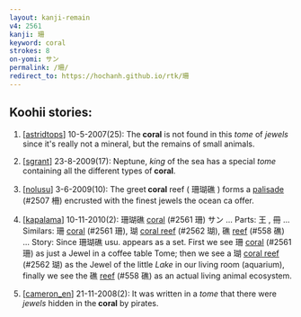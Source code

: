 ```yaml
---
layout: kanji-remain
v4: 2561
kanji: 珊
keyword: coral
strokes: 8
on-yomi: サン
permalink: /珊/
redirect_to: https://hochanh.github.io/rtk/珊
---
```


## Koohii stories: 

1) [<a href="http://kanji.koohii.com/profile/astridtops">astridtops</a>] 10-5-2007(25): The<strong> coral</strong> is not found in this <em>tome</em> of <em>jewels</em> since it&#039;s really not a mineral, but the remains of small animals.

2) [<a href="http://kanji.koohii.com/profile/sgrant">sgrant</a>] 23-8-2009(17): Neptune, <em>king</em> of the sea has a special <em>tome</em> containing all the different types of<strong> coral</strong>.

3) [<a href="http://kanji.koohii.com/profile/nolusu">nolusu</a>] 3-6-2009(10): The greet<strong> coral</strong> reef ( 珊瑚礁 ) forms a <a href="../v4/2507.html">palisade</a> (#2507 柵) encrusted with the finest jewels the ocean ca offer.

4) [<a href="http://kanji.koohii.com/profile/kapalama">kapalama</a>] 10-11-2010(2): 珊瑚礁 <a href="../v4/2561.html">coral</a> (#2561 珊) サン ... Parts: 王 , 冊 ... Similars: 珊 <a href="../v4/2561.html">coral</a> (#2561 珊), 瑚 <a href="../v4/2562.html">coral reef</a> (#2562 瑚), 礁 <a href="../v4/558.html">reef</a> (#558 礁) ... Story: Since 珊瑚礁 usu. appears as a set. First we see 珊 <a href="../v4/2561.html">coral</a> (#2561 珊) as just a Jewel in a coffee table Tome; then we see a 瑚 <a href="../v4/2562.html">coral reef</a> (#2562 瑚) as the Jewel of the little <em>Lake</em> in our living room (aquarium), finally we see the 礁 <a href="../v4/558.html">reef</a> (#558 礁) as an actual living animal ecosystem.

5) [<a href="http://kanji.koohii.com/profile/cameron_en">cameron_en</a>] 21-11-2008(2): It was written in a <em>tome</em> that there were <em>jewels</em> hidden in the<strong> coral</strong> by pirates.

